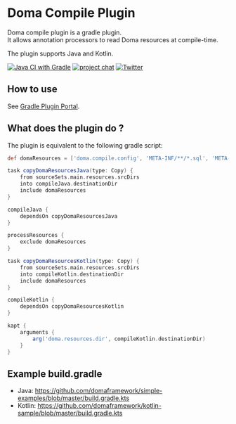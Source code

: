 Doma Compile Plugin
===================

Doma compile plugin is a gradle plugin.  
It allows annotation processors to read Doma resources at compile-time.

The plugin supports Java and Kotlin.

[![Java CI with Gradle](https://github.com/domaframework/doma-compile-plugin/workflows/Java%20CI%20with%20Gradle/badge.svg)](https://github.com/domaframework/doma-compile-plugin/actions?query=workflow%3A%22Java+CI+with+Gradle%22)
[![project chat](https://img.shields.io/badge/zulip-join_chat-green.svg)](https://domaframework.zulipchat.com)
[![Twitter](https://img.shields.io/badge/twitter-@domaframework-blue.svg?style=flat)](https://twitter.com/domaframework)

How to use
----------

See [Gradle Plugin Portal](https://plugins.gradle.org/plugin/org.seasar.doma.compile).

What does the plugin do ?
-------------------------

The plugin is equivalent to the following gradle script:

```groovy
def domaResources = ['doma.compile.config', 'META-INF/**/*.sql', 'META-INF/**/*.script']

task copyDomaResourcesJava(type: Copy) {
    from sourceSets.main.resources.srcDirs
    into compileJava.destinationDir
    include domaResources
}

compileJava {
    dependsOn copyDomaResourcesJava
}

processResources {
    exclude domaResources
}

task copyDomaResourcesKotlin(type: Copy) {
    from sourceSets.main.resources.srcDirs
    into compileKotlin.destinationDir
    include domaResources
}

compileKotlin {
    dependsOn copyDomaResourcesKotlin
}

kapt {
    arguments {
        arg('doma.resources.dir', compileKotlin.destinationDir)
    }
}
```

Example build.gradle
--------------------

- Java: https://github.com/domaframework/simple-examples/blob/master/build.gradle.kts
- Kotlin: https://github.com/domaframework/kotlin-sample/blob/master/build.gradle.kts
